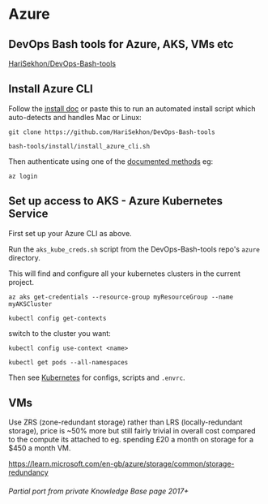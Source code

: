 # Azure

## DevOps Bash tools for Azure, AKS, VMs etc

[HariSekhon/DevOps-Bash-tools](https://github.com/HariSekhon/DevOps-Bash-tools)

## Install Azure CLI

Follow the [install doc](https://learn.microsoft.com/en-us/cli/azure/install-azure-cli) or paste this to run an automated install script
which auto-detects and handles Mac or Linux:

```shell
git clone https://github.com/HariSekhon/DevOps-Bash-tools
```

```shell
bash-tools/install/install_azure_cli.sh
```

Then authenticate using one of the [documented methods](https://learn.microsoft.com/en-us/cli/azure/authenticate-azure-cli) eg:
```shell
az login
```

## Set up access to AKS - Azure Kubernetes Service

First set up your Azure CLI as above.

Run the `aks_kube_creds.sh` script from the DevOps-Bash-tools repo's `azure` directory.

This will find and configure all your kubernetes clusters in the current project.

```shell
az aks get-credentials --resource-group myResourceGroup --name myAKSCluster
```

```shell
kubectl config get-contexts
```

switch to the cluster you want:

```shell
kubectl config use-context <name>
```

```shell
kubectl get pods --all-namespaces
```

Then see [Kubernetes](kubernetes.md) for configs, scripts and `.envrc`.

## VMs

Use ZRS (zone-redundant storage) rather than LRS (locally-redundant storage),
price is ~50% more but still fairly trivial in overall cost compared to the compute its attached to
eg. spending £20 a month on storage for a $450 a month VM.

<https://learn.microsoft.com/en-gb/azure/storage/common/storage-redundancy>

###### Partial port from private Knowledge Base page 2017+
